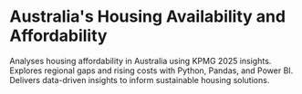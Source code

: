 # Australia's Housing Availability and Affordability
Analyses housing affordability in Australia using KPMG 2025 insights. Explores regional gaps and rising costs with Python, Pandas, and Power BI. Delivers data-driven insights to inform sustainable housing solutions.

